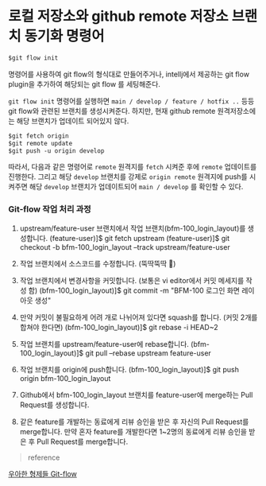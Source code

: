 # 로컬 저장소와 github remote 저장소 브랜치 동기화 명령어


```xml
$git flow init
```

명령어를 사용하여 git flow의 형식대로 만들어주거나, intellj에서 제공하는 git flow plugin을 추가하여 해당되는 git flow 를 세팅해준다.

`git flow init` 명령어를 실행하면 `main / develop / feature / hotfix ..` 등등 git flow와 관련된 브랜치를 생성시켜준다. 하지만, 현재 github remote 원격저장소에는 해당 브랜치가 업데이트 되어있지 않다. 

```xml
$git fetch origin
$git remote update
$git push -u origin develop
```

따라서, 다음과 같은 명령어로 `remote` 원격지를 `fetch` 시켜준 후에 `remote` 업데이트를 진행한다. 그리고 해당 `develop` 브랜치를 강제로 `origin remote` 원격지에 push를 시켜주면 해당 `develop` 브랜치가 업데이트되어 `main / develop` 를 확인할 수 있다.



### Git-flow 작업 처리 과정

1. upstream/feature-user 브랜치에서 작업 브랜치(bfm-100_login_layout)를 생성합니다.
(feature-user)]$ git fetch upstream
(feature-user)]$ git checkout -b bfm-100_login_layout –track upstream/feature-user

2. 작업 브랜치에서 소스코드를 수정합니다. (뚝딱뚝딱 :hammer:)
3. 작업 브랜치에서 변경사항을 커밋합니다. (보통은 vi editor에서 커밋 메세지를 작성 함)
(bfm-100_login_layout)]$ git commit -m "BFM-100 로그인 화면 레이아웃 생성"

4. 만약 커밋이 불필요하게 어려 개로 나뉘어져 있다면 squash를 합니다. (커밋 2개를 합쳐야 한다면)
(bfm-100_login_layout)]$ git rebase -i HEAD~2

5. 작업 브랜치를 upstream/feature-user에 rebase합니다.
(bfm-100_login_layout)]$ git pull –rebase upstream feature-user

6. 작업 브랜치를 origin에 push합니다.
(bfm-100_login_layout)]$ git push origin bfm-100_login_layout

7. Github에서 bfm-100_login_layout 브랜치를 feature-user에 merge하는 Pull Request를 생성합니다.
8. 같은 feature를 개발하는 동료에게 리뷰 승인을 받은 후 자신의 Pull Request를 merge합니다. 만약 혼자 feature를 개발한다면 1~2명의 동료에게 리뷰 승인을 받은 후 Pull Request를 merge합니다.

> reference 

[우아한 형제들 Git-flow](https://techblog.woowahan.com/2553/)